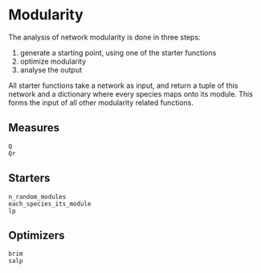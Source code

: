 # Modularity

The analysis of network modularity is done in three steps:

1. generate a starting point, using one of the starter functions
2. optimize modularity
3. analyse the output

All starter functions take a network as input, and return a tuple of this
network and a dictionary where every species maps onto its module. This forms
the input of all other modularity related functions.

## Measures

```@docs
Q
Qr
```

## Starters

```@docs
n_random_modules
each_species_its_module
lp
```

## Optimizers

```@docs
brim
salp
```
